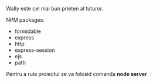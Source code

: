 Wally este cel mai bun prieten al tuturor.

NPM packages: 
<ul>
    <li>formidable</li>
    <li>express</li>
    <li>http</li>
    <li>express-session</li>
    <li>ejs</li>
    <li>path</li>
</ul>

Pentru a rula proiectul se va folosid comanda <b> node server </b>

